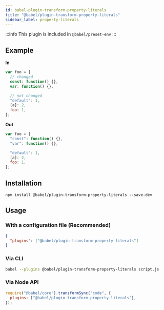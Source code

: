```yaml
---
id: babel-plugin-transform-property-literals
title: "@babel/plugin-transform-property-literals"
sidebar_label: property-literals
---
```


:::info
This plugin is included in `@babel/preset-env`
:::

## Example

**In**

```js title="JavaScript"
var foo = {
  // changed
  const: function() {},
  var: function() {},

  // not changed
  "default": 1,
  [a]: 2,
  foo: 1,
};
```

**Out**

```js title="JavaScript"
var foo = {
  "const": function() {},
  "var": function() {},

  "default": 1,
  [a]: 2,
  foo: 1,
};
```

## Installation

```shell npm2yarn
npm install @babel/plugin-transform-property-literals --save-dev
```

## Usage

### With a configuration file (Recommended)

```json title="babel.config.json"
{
  "plugins": ["@babel/plugin-transform-property-literals"]
}
```

### Via CLI

```sh title="Shell"
babel --plugins @babel/plugin-transform-property-literals script.js
```

### Via Node API

```js title="JavaScript"
require("@babel/core").transformSync("code", {
  plugins: ["@babel/plugin-transform-property-literals"],
});
```
